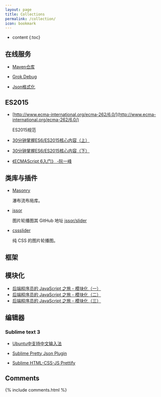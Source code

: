 ```yaml
---
layout: page
title: Collections
permalink: /collection/
icon: bookmark
---
```


* content
{:toc}

## 在线服务

* [Maven仓库](https://mvnrepository.com/)

* [Grok Debug](https://grokdebug.herokuapp.com/)

* [Json格式化](http://jsonviewer.stack.hu/)


## ES2015

* [http://www.ecma-international.org/ecma-262/6.0/](http://www.ecma-international.org/ecma-262/6.0/)

    ES2015规范

* [30分钟掌握ES6/ES2015核心内容（上）](http://segmentfault.com/a/1190000004365693)

* [30分钟掌握ES6/ES2015核心内容（下）](http://segmentfault.com/a/1190000004368132)

* [《ECMAScript 6入门》 -阮一峰](https://github.com/ruanyf/es6tutorial)


## 类库与插件

* [Masonry](http://masonry.desandro.com/)

    瀑布流布局库。

* [jssor](http://www.jssor.com/)

    图片轮播图其 GitHub 地址 [jssor/slider](https://github.com/jssor/slider)

* [cssslider](http://cssslider.com/)

    纯 CSS 的图片轮播图。

## 框架

## 模块化

* [后端程序员的 JavaScript 之旅 - 模块化（一）](http://lishaopeng.com/2016/02/05/js-module/)
* [后端程序员的 JavaScript 之旅 - 模块化（二）](http://lishaopeng.com/2016/02/11/js-module2/)
* [后端程序员的 JavaScript 之旅 - 模块化（三）](http://lishaopeng.com/2016/02/19/js-module3/)

## 编辑器

### Sublime text 3

* [Ubuntu中支持中文输入法](http://html5beta.com/page/ubuntu-14-04-install-fcitx-sougoupinyin-sublime-text-3-chinese-input-fix.html)

* [Sublime Pretty Json Plugin](https://github.com/dzhibas/SublimePrettyJson)

* [Sublime HTML-CSS-JS Prettify](https://packagecontrol.io/packages/HTML-CSS-JS%20Prettify)

## Comments

{% include comments.html %}
